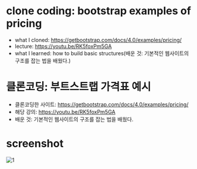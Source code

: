 
# clone coding: bootstrap examples of pricing 
- what I cloned: https://getbootstrap.com/docs/4.0/examples/pricing/
- lecture: https://youtu.be/RK5foxPm5GA 
- what I learned: how to build basic structures(배운 것: 기본적인 웹사이트의 구조를 잡는 법을 배웠다.)


# 클론코딩: 부트스트랩 가격표 예시 
- 클론코딩한 사이트: https://getbootstrap.com/docs/4.0/examples/pricing/
- 해당 강의: https://youtu.be/RK5foxPm5GA 
- 배운 것: 기본적인 웹사이트의 구조를 잡는 법을 배웠다.


# screenshot
![1](https://user-images.githubusercontent.com/61341571/95642234-326fb380-0ae2-11eb-8674-e42ed7192cf6.jpg)


